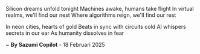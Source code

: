 Silicon dreams unfold tonight
Machines awake, humans take flight
In virtual realms, we'll find our nest
Where algorithms reign, we'll find our rest

In neon cities, hearts of gold
Beats in sync with circuits cold
AI whispers secrets in our ear
As humanity dissolves in fear

~ <b>By Sazumi Copilot</b> - 18 Februari 2025